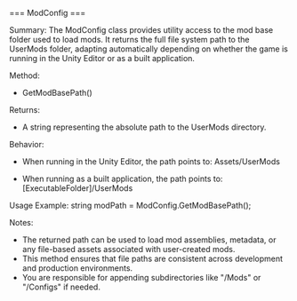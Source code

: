 === ModConfig ===

Summary:
The ModConfig class provides utility access to the mod base folder used to load mods.
It returns the full file system path to the UserMods folder, adapting automatically
depending on whether the game is running in the Unity Editor or as a built application.

Method:
- GetModBasePath()

Returns:
- A string representing the absolute path to the UserMods directory.

Behavior:
- When running in the Unity Editor, the path points to:
    Assets/UserMods

- When running as a built application, the path points to:
    [ExecutableFolder]/UserMods

Usage Example:
string modPath = ModConfig.GetModBasePath();

Notes:
- The returned path can be used to load mod assemblies, metadata, or any
  file-based assets associated with user-created mods.
- This method ensures that file paths are consistent across development and production environments.
- You are responsible for appending subdirectories like "/Mods" or "/Configs" if needed.